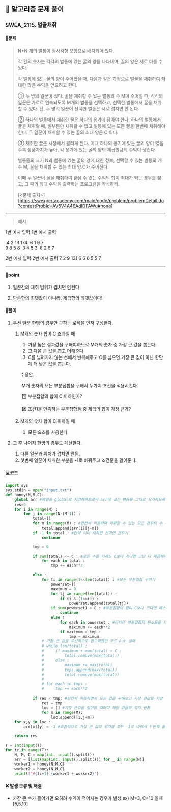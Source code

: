 ## 🐌 알고리즘 문제 풀이

### SWEA_2115. 벌꿀채취

#### 📒문제

> N*N 개의 벌통이 정사각형 모양으로 배치되어 있다.
>
> 각 칸의 숫자는 각각의 벌통에 있는 꿀의 양을 나타내며, 꿀의 양은 서로 다를 수 있다.
>
> 각 벌통에 있는 꿀의 양이 주어졌을 때, 다음과 같은 과정으로 벌꿀을 채취하여 최대한 많은 수익을 얻으려고 한다.
>
> ① 두 명의 일꾼이 있다. 꿀을 채취할 수 있는 벌통의 수 M이 주어질 때, 각각의 일꾼은 가로로 연속되도록 M개의 벌통을 선택하고, 
> 	 선택한 벌통에서 꿀을 채취할 수 있다. 단, 두 명의 일꾼이 선택한 벌통은 서로 겹치면 안 된다. 
>
> ② 하나의 벌통에서 채취한 꿀은 하나의 용기에 담아야 한다. 하나의 벌통에서 꿀을 채취할 때, 일부분만 채취할 수 없고 벌통에 있는  	 모든 꿀을 한번에 채취해야 한다. 두 일꾼이 채취할 수 있는 꿀의 최대 양은 C 이다.
>
> ③ 채취한 꿀은 시장에서 팔리게 된다. 이때 하나의 용기에 있는 꿀의 양이 많을수록 상품가치가 높아, 
> 	 각 용기에 있는 꿀의 양의 제곱만큼의 수익이 생긴다.
>
> 벌통들의 크기 N과 벌통에 있는 꿀의 양에 대한 정보, 선택할 수 있는 벌통의 개수 M, 꿀을 채취할 수 있는 최대 양 C가 주어진다.
>
> 이때 두 일꾼이 꿀을 채취하여 얻을 수 있는 수익의 합이 최대가 되는 경우를 찾고, 그 때의 최대 수익을 출력하는 프로그램을 작성하라.   
>
> [<문제 출처>][https://swexpertacademy.com/main/code/problem/problemDetail.do?contestProbId=AV5V4A46AdIDFAWu#none]



---

> 예시

1번 예시 입력				1번 예시 출력 

​	4 2 13							174
​	6 1 9 7  
​	9 8 5 8
​	3 4 5 3
​	8 2 6 7

2번 예시 입력				2번 예시 출력
	7 2 9							   131
	6 6 6
	5 5 7

----




#### 🚀point

1. 일꾼간의 채취 범위가 겹치면 안된다

1. 단순합의 최댓값이 아니라, 제곱합의 최댓값이다!

   


#### 🔎풀이

1. 우선 일꾼 한명의 경우만 구하는 로직을 먼저 구성한다.

   1. M개의 숫자 합이 C 초과일 때

      1. 가장 높은 결과값을 구해야하므로 M개의 숫자 중 가장 큰 값을 뽑는다.
      1. 그 다음 큰 값을 뽑고 더해준다
      1. C를 넘어가지 않는 선에서 반복해주고 C를 넘으면 가장 큰 값이 아닌 한단계 더 낮은 값을 뽑는다.

      수정안.

      ​	M개 숫자의 모든 부분집합을 구해서 두가지 조건을 적용시킨다.

      ​	:one: 부분집합의 합이 C 이하인가?

      ​	:two: 조건1을 만족하는 부분집합들 중 제곱의 합이 가장 큰가?

   1. M개의 숫자 합이 C 이하일 때

      1. 모든 요소를 사용한다

1. 그 후 나머지 한명의 경우도 계산한다.

   1. 다른 일꾼과 위치가 겹치면 안됨.
   1. 첫번째 일꾼이 채취한 부분을 -1로 바꿔주고 조건문을 걸어준다.

   


#### 💻코드

```python
import sys
sys.stdin = open("input.txt")
def honey(N,M,C):
    global arr #배열을 global로 지정해줌으로써 arr에 생긴 변동을 그대로 유지하도록 함
    res=0
    for i in range(N) :
        for j in range(N-(M-1)) :
            total=[]
            for m in range(M) : #한칸씩 이동하며 채취할 수 있는 모든 경우의 수 따지기
                total.append(arr[i][j+m])
            if -1 in total : #만약 이미 채취한 칸이면 관두기
                continue

            tmp = 0

            if sum(total) <= C : #모든 수를 더해도 C보다 작다면 그냥 다 제곱해버리기
                for each in total :
                    tmp += each**2

            else :
                for ti in range(1<<len(total)) : #모든 부분집합 구하기
                    powerset=[]
                    maximum = 0
                    for tj in range(len(total)) :
                        if ti & (1<<tj) :
                            powerset.append(total[tj])
                    if sum(powerset) > C : #부분집합의 합이 C보다 크다면 패스
                        continue
                    else :
                        for each in powerset : #아니면 부분집합의 원소들을 제곱햇거 더해주기
                            maximum += each**2
                        if maximum > tmp :
                            tmp = maximum
				# 가장 큰 값을 우선적으로 뽑으려했던 코드 but 실패
                # while len(total) :
                #     if maximum + max(total) > C :
                #         total.remove(max(total))
                #     else :
                #         maximum += max(total)
                #         tmps.append(max(total))
                #         total.remove(max(total))
                #
                # for each in tmps :
                #     tmp += each**2
                
            if res < tmp: #한칸씩 이동하면서 모든 값을 구해보고 가장 큰값을 저장
                res = tmp
                loc = [] #가장 큰값을 덮어쓸 때마다 해당 값들의 위치 반환
                for m in range(M): 
                    loc.append([i,j+m])
    for x,y in loc :
        arr[x][y] = -1 #최종적으로 가장 큰 값의 위치를 모두 -1로 바꿔서 두번째 돌릴 때 겹치지 않도록 함

    return res

T = int(input())
for tc in range(T):
    N, M, C = map(int, input().split())
    arr = [list(map(int, input().split())) for _ in range(N)]
    worker1 = honey(N,M,C)
    worker2 = honey(N,M,C)
    print(f"#{tc+1} {worker1 + worker2}")
```



#### ❌ 발생 오류 및 해결

- 가장 큰 수가 들어가면 오히려 수익이 적어지는 경우가 발생 ex) M=3, C=10 일때 [5,5,10]

  

